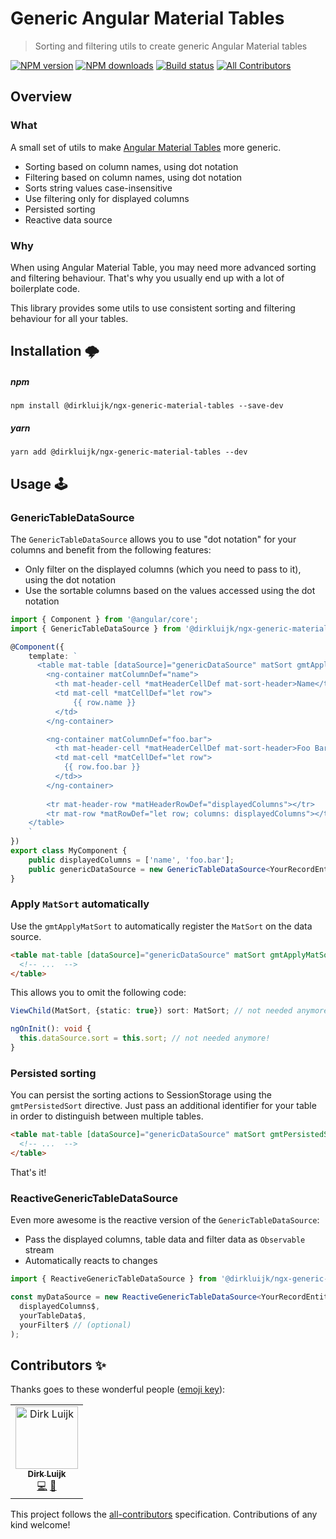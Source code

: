 # Generic Angular Material Tables

> Sorting and filtering utils to create generic Angular Material tables

[![NPM version](http://img.shields.io/npm/v/@dirkluijk/ngx-generic-material-tables.svg?style=flat-square)](https://www.npmjs.com/package/@dirkluijk/ngx-generic-material-tables)
[![NPM downloads](http://img.shields.io/npm/dm/@dirkluijk/ngx-generic-material-tables.svg?style=flat-square)](https://www.npmjs.com/package/@dirkluijk/ngx-generic-material-tables)
[![Build status](https://img.shields.io/travis/dirkluijk/ngx-generic-material-tables.svg?style=flat-square)](https://travis-ci.org/dirkluijk/generic-material-tables)
[![All Contributors](https://img.shields.io/badge/all_contributors-1-orange.svg?style=flat-square)](#contributors-)

## Overview

### What

A small set of utils to make [Angular Material Tables](https://material.angular.io/components/table) more generic.

* Sorting based on column names, using dot notation
* Filtering based on column names, using dot notation
* Sorts string values case-insensitive
* Use filtering only for displayed columns 
* Persisted sorting
* Reactive data source

### Why

When using Angular Material Table, you may need more advanced sorting and filtering behaviour. That's why you usually end up with a lot of boilerplate code.

This library provides some utils to use consistent sorting and filtering behaviour for all your tables.

## Installation 🌩

##### npm

```
npm install @dirkluijk/ngx-generic-material-tables --save-dev
```

##### yarn

```
yarn add @dirkluijk/ngx-generic-material-tables --dev
```

## Usage 🕹

### GenericTableDataSource

The `GenericTableDataSource` allows you to use "dot notation" for your columns and benefit from the following features:

* Only filter on the displayed columns (which you need to pass to it), using the dot notation
* Use the sortable columns based on the values accessed using the dot notation

```typescript
import { Component } from '@angular/core';
import { GenericTableDataSource } from '@dirkluijk/ngx-generic-material-tables'

@Component({
    template: `
      <table mat-table [dataSource]="genericDataSource" matSort gmtApplyMatSort>
        <ng-container matColumnDef="name">
          <th mat-header-cell *matHeaderCellDef mat-sort-header>Name</th>
          <td mat-cell *matCellDef="let row">
              {{ row.name }}
          </td>
        </ng-container>

        <ng-container matColumnDef="foo.bar">
          <th mat-header-cell *matHeaderCellDef mat-sort-header>Foo Bar</th>
          <td mat-cell *matCellDef="let row">
            {{ row.foo.bar }}
          </td>>
        </ng-container>
          
        <tr mat-header-row *matHeaderRowDef="displayedColumns"></tr>
        <tr mat-row *matRowDef="let row; columns: displayedColumns"></tr>
    </table>
    `
})
export class MyComponent {
    public displayedColumns = ['name', 'foo.bar'];
    public genericDataSource = new GenericTableDataSource<YourRecordEntity>(this.displayedColumns, [/** your data */]);
}
``` 

### Apply `MatSort` automatically

Use the `gmtApplyMatSort` to automatically register the `MatSort` on the data source.

```html
<table mat-table [dataSource]="genericDataSource" matSort gmtApplyMatSort>
  <!-- ...  -->
</table>
```

This allows you to omit the following code: 

```typescript
ViewChild(MatSort, {static: true}) sort: MatSort; // not needed anymore!

ngOnInit(): void {
  this.dataSource.sort = this.sort; // not needed anymore!
}
```

### Persisted sorting

You can persist the sorting actions to SessionStorage using the `gmtPersistedSort` directive.
Just pass an additional identifier for your table in order to distinguish between multiple tables. 

```html
<table mat-table [dataSource]="genericDataSource" matSort gmtPersistedSort="my-table">
  <!-- ...  -->
</table>
```

That's it!

### ReactiveGenericTableDataSource

Even more awesome is the reactive version of the `GenericTableDataSource`:

* Pass the displayed columns, table data and filter data as `Observable` stream
* Automatically reacts to changes

```typescript
import { ReactiveGenericTableDataSource } from '@dirkluijk/ngx-generic-material-tables'

const myDataSource = new ReactiveGenericTableDataSource<YourRecordEntity>(
  displayedColumns$,
  yourTableData$,
  yourFilter$ // (optional)
);
```

## Contributors ✨

Thanks goes to these wonderful people ([emoji key](https://allcontributors.org/docs/en/emoji-key)):

<!-- ALL-CONTRIBUTORS-LIST:START - Do not remove or modify this section -->
<!-- prettier-ignore-start -->
<!-- markdownlint-disable -->
<table>
  <tr>
    <td align="center"><a href="https://github.com/dirkluijk"><img src="https://avatars2.githubusercontent.com/u/2102973?v=4" width="100px;" alt="Dirk Luijk"/><br /><sub><b>Dirk Luijk</b></sub></a><br /><a href="https://github.com/dirkluijk/@ngx-dirkluijk/generic-material-tables/commits?author=dirkluijk" title="Code">💻</a> <a href="https://github.com/dirkluijk/@dirkluijk/generic-material-tables/commits?author=dirkluijk" title="Documentation">📖</a></td>
  </tr>
</table>

<!-- markdownlint-enable -->
<!-- prettier-ignore-end -->
<!-- ALL-CONTRIBUTORS-LIST:END -->

This project follows the [all-contributors](https://github.com/all-contributors/all-contributors) specification. Contributions of any kind welcome!
